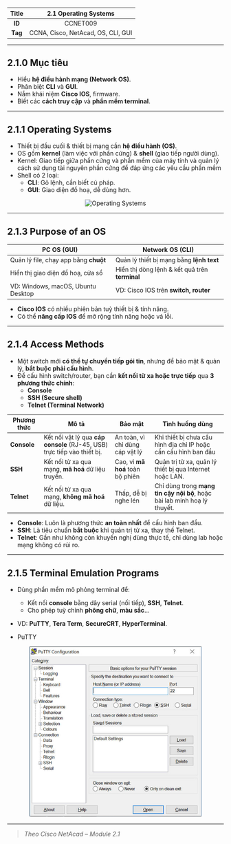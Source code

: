 | **Title** | 2.1 Operating Systems |
|:---------:|:----------------------:|
| **ID**    | CCNET009               |
| **Tag**   | CCNA, Cisco, NetAcad, OS, CLI, GUI |

---

## 2.1.0 Mục tiêu

- Hiểu **hệ điều hành mạng (Network OS)**.
- Phân biệt **CLI** và **GUI**.
- Nắm khái niệm **Cisco IOS**, firmware.
- Biết các **cách truy cập** và **phần mềm terminal**.

---

## 2.1.1 Operating Systems

- Thiết bị đầu cuối & thiết bị mạng cần **hệ điều hành (OS)**.
- OS gồm **kernel** (làm việc với phần cứng) & **shell** (giao tiếp người dùng).
- Kernel: Giao tiếp giữa phần cứng và phần mềm của máy tính và quản lý cách sử dụng tài nguyên phần cứng để đáp ứng các yêu cầu phần mềm
- Shell có 2 loại:
  - **CLI**: Gõ lệnh, cần biết cú pháp.
  - **GUI**: Giao diện đồ hoạ, dễ dùng hơn.

<p align="center">
  <img src="../../images/kì 1/module 2/Operating-Systems.jpg" alt="Operating Systems" width="400"/>
</p>

---

## 2.1.3 Purpose of an OS

| **PC OS (GUI)**                           | **Network OS (CLI)**                          |
|-------------------------------------------|-----------------------------------------------|
| Quản lý file, chạy app bằng **chuột**     | Quản lý thiết bị mạng bằng **lệnh text**       |
| Hiển thị giao diện đồ hoạ, cửa sổ         | Hiển thị dòng lệnh & kết quả trên **terminal**  |
| VD: Windows, macOS, Ubuntu Desktop        | VD: Cisco IOS trên **switch, router**         |

- **Cisco IOS** có nhiều phiên bản tuỳ thiết bị & tính năng.
- Có thể **nâng cấp IOS** để mở rộng tính năng hoặc vá lỗi.

---

## 2.1.4 Access Methods

- Một switch mới **có thể tự chuyển tiếp gói tin**, nhưng để bảo mật & quản lý, **bắt buộc phải cấu hình**.
- Để cấu hình switch/router, bạn cần **kết nối từ xa hoặc trực tiếp** qua **3 phương thức chính**:
  - **Console**
  - **SSH (Secure shell)**
  - **Telnet (Terminal Network)**

| **Phương thức** | **Mô tả**            | **Bảo mật**               | **Tình huống dùng**   |
|-----------------|----------------------|---------------------------|-----------------------|
| **Console**     | Kết nối vật lý qua **cáp console** (RJ-45, USB) trực tiếp vào thiết bị. | An toàn, vì chỉ dùng cáp vật lý | Khi thiết bị chưa cấu hình địa chỉ IP hoặc cần cấu hình ban đầu |
| **SSH**         | Kết nối từ xa qua mạng, **mã hoá** dữ liệu truyền. | Cao, vì **mã hoá** toàn bộ phiên | Quản trị từ xa, quản lý thiết bị qua Internet hoặc LAN.               |
| **Telnet**      | Kết nối từ xa qua mạng, **không mã hoá** dữ liệu. | Thấp, dễ bị nghe lén| Chỉ dùng trong **mạng tin cậy nội bộ**, hoặc bài lab minh hoạ lý thuyết. |

- **Console**: Luôn là phương thức **an toàn nhất** để cấu hình ban đầu.
- **SSH**: Là tiêu chuẩn **bắt buộc** khi quản trị từ xa, thay thế Telnet.
- **Telnet**: Gần như không còn khuyến nghị dùng thực tế, chỉ dùng lab hoặc mạng không có rủi ro.

---

## 2.1.5 Terminal Emulation Programs

- Dùng phần mềm mô phỏng terminal để:
  - Kết nối **console** bằng dây serial (nối tiếp), **SSH**, **Telnet**.
  - Cho phép tuỳ chỉnh **phông chữ**, **màu sắc**...

- VD: **PuTTY**, **Tera Term**, **SecureCRT**, **HyperTerminal**.

- PuTTY
<p align="center">
  <img src="../../images/module 2/PuTTY.jpg" alt="PuTTY" width="400"/>
</p>

---

> *Theo Cisco NetAcad – Module 2.1*
